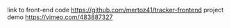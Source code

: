 link to front-end code https://github.com/mertoz41/tracker-frontend project demo https://vimeo.com/483887327
